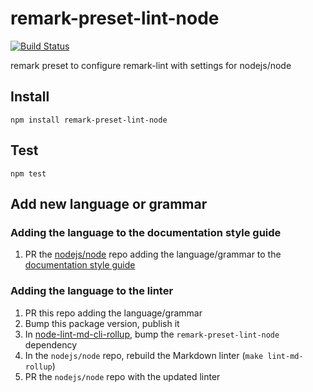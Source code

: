 # remark-preset-lint-node

[![Build Status](https://github.com/nodejs/remark-preset-lint-node/workflows/Tests/badge.svg)](https://github.com/nodejs/remark-preset-lint-node/actions?workflow=Tests)

remark preset to configure remark-lint with settings for nodejs/node

## Install

```console
npm install remark-preset-lint-node
```

## Test

```console
npm test
```

## Add new language or grammar

### Adding the language to the documentation style guide

1. PR the [nodejs/node](https://github.com/nodejs/node) repo adding the language/grammar to the [documentation style guide](https://github.com/nodejs/node/blob/master/doc/guides/doc-style-guide.md)

### Adding the language to the linter

1. PR this repo adding the language/grammar
1. Bump this package version, publish it
1. In [node-lint-md-cli-rollup](https://github.com/nodejs/node/tree/master/tools/node-lint-md-cli-rollup), bump the `remark-preset-lint-node` dependency 
1. In the `nodejs/node` repo, rebuild the Markdown linter (`make lint-md-rollup`)
1. PR the `nodejs/node` repo with the updated linter
